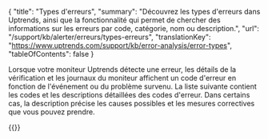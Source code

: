{
"title": "Types d'erreurs",
"summary": "Découvrez les types d'erreurs dans Uptrends, ainsi que la fonctionnalité qui permet de chercher des informations sur les erreurs par code, catégorie, nom ou description.",
"url": "/support/kb/alerter/erreurs/types-erreurs",
"translationKey": "https://www.uptrends.com/support/kb/error-analysis/error-types",
"tableOfContents": false
}

Lorsque votre moniteur Uptrends détecte une erreur, les détails de la vérification et les journaux du moniteur affichent un code d'erreur en fonction de l'événement ou du problème survenu. La liste suivante contient les codes et les descriptions détaillées des codes d'erreur. Dans certains cas, la description précise les causes possibles et les mesures correctives que vous pouvez prendre.

{{<ErrorTypes>}}